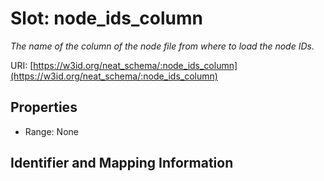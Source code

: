 # Slot: node_ids_column
_The name of the column of the node file from where to load the node IDs._


URI: [https://w3id.org/neat_schema/:node_ids_column](https://w3id.org/neat_schema/:node_ids_column)



<!-- no inheritance hierarchy -->


## Properties

 * Range: None



## Identifier and Mapping Information





